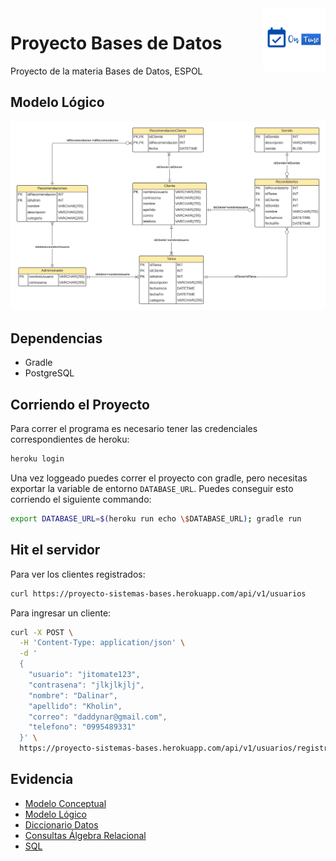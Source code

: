 <img alt='on time logo' src='./assets/logo.png' width='100' align='right'/>

# Proyecto Bases de Datos 

Proyecto de la materia Bases de Datos, ESPOL

## Modelo Lógico

![modelo logico](./assets/modelo_logico.png)

## Dependencias

- Gradle
- PostgreSQL

## Corriendo el Proyecto

Para correr el programa es necesario tener las credenciales correspondientes
de heroku:

```bash
heroku login
```

Una vez loggeado puedes correr el proyecto con gradle, pero necesitas exportar
la variable de entorno `DATABASE_URL`. Puedes conseguir esto corriendo el siguiente
commando:

```bash
export DATABASE_URL=$(heroku run echo \$DATABASE_URL); gradle run
```

## Hit el servidor

Para ver los clientes registrados:

```bash
curl https://proyecto-sistemas-bases.herokuapp.com/api/v1/usuarios
```

Para ingresar un cliente:

```bash
curl -X POST \
  -H 'Content-Type: application/json' \
  -d '
  {
    "usuario": "jitomate123",
    "contrasena": "jlkjlkjlj",
    "nombre": "Dalinar",
    "apellido": "Kholin",
    "correo": "daddynar@gmail.com",
    "telefono": "0995489331"
  }' \
  https://proyecto-sistemas-bases.herokuapp.com/api/v1/usuarios/registrar
```

## Evidencia

- [Modelo Conceptual](./evidencias/modelo_conceptual)
- [Modelo Lógico](./evidencias/modelo_logico)
- [Diccionario Datos](./evidencias/diccionario_datos)
- [Consultas Álgebra Relacional](./evidencias/consultas_algebra)
- [SQL](./evidencias/sql)

